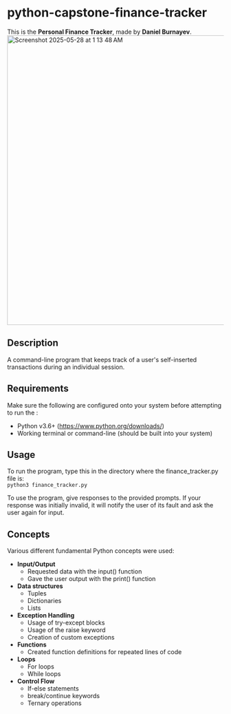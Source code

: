 # python-capstone-finance-tracker

This is the **Personal Finance Tracker**, made by **Daniel Burnayev**.
<img width="673" alt="Screenshot 2025-05-28 at 1 13 48 AM" src="https://github.com/user-attachments/assets/5cc99bc7-0675-458f-b9ab-dc0ae2eb510d" />

## Description
A command-line program that keeps track of a user's self-inserted transactions during an individual session.

## Requirements
Make sure the following are configured onto your system before attempting to run the :
- Python v3.6+ (https://www.python.org/downloads/)
- Working terminal or command-line (should be built into your system)

## Usage
To run the program, type this in the directory where the finance_tracker.py file is: <br />
``` python3 finance_tracker.py ```

To use the program, give responses to the provided prompts. If your response was initially invalid, it will notify the user of its fault and ask the user again for input. 

## Concepts
Various different fundamental Python concepts were used:
- **Input/Output**
  - Requested data with the input() function
  - Gave the user output with the print() function
- **Data structures**
  - Tuples
  - Dictionaries
  - Lists
- **Exception Handling**
  - Usage of try-except blocks
  - Usage of the raise keyword
  - Creation of custom exceptions
- **Functions**
  - Created function definitions for repeated lines of code
- **Loops**
  - For loops
  - While loops
- **Control Flow**
  - If-else statements
  - break/continue keywords
  - Ternary operations
